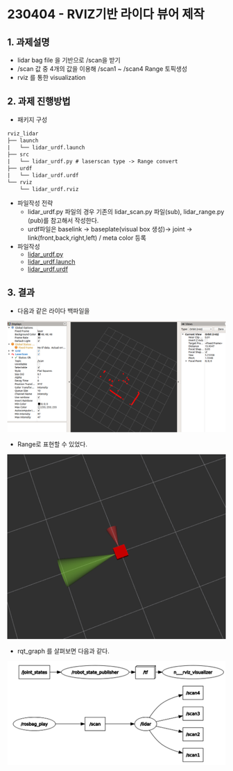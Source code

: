 # 230404 - RVIZ기반 라이다 뷰어 제작
## 1. 과제설명
- lidar bag file 을 기반으로  /scan을 받기
- /scan 값 중 4개의 값을 이용해 /scan1 ~ /scan4 Range 토픽생성
- rviz 를 통한 visualization

## 2. 과제 진행방법

- 패키지 구성
```
rviz_lidar
├── launch
|   └── lidar_urdf.launch 
├── src
|   └── lidar_urdf.py # laserscan type -> Range convert
├── urdf
|   └── lidar_urdf.urdf 
└── rviz
    └── lidar_urdf.rviz
```
- 파일작성 전략
    - lidar_urdf.py 파일의 경우 기존의 lidar_scan.py 파일(sub), lidar_range.py (pub)를 참고해서 작성한다.
    - urdf파일은 baselink -> baseplate(visual box 생성)-> joint -> link(front,back,right,left) / meta color 등록
- 파일작성
    - [lidar_urdf.py](./src/lidar_urdf.py)
    - [lidar_urdf.launch](./launch/lidar_urdf.launch)
    - [lidar_urdf.urdf](./urdf/lidar_urdf.urdf)

## 3. 결과
- 다음과 같은 라이다 백파일을

![img](./img/4-2-1.png) 

- Range로 표현할 수 있었다.

![img](./img/4-2-2.png)

- rqt_graph 를 살펴보면 다음과 같다.

![img](./img/4-2-3.png)
